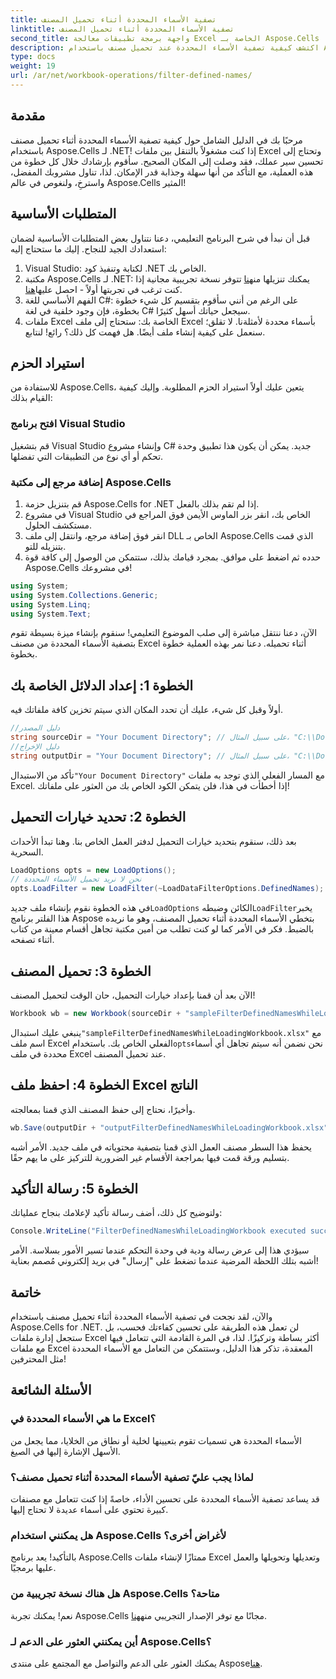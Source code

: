```yaml
---
title: تصفية الأسماء المحددة أثناء تحميل المصنف
linktitle: تصفية الأسماء المحددة أثناء تحميل المصنف
second_title: واجهة برمجة تطبيقات معالجة Excel الخاصة بـ Aspose.Cells .NET
description: اكتشف كيفية تصفية الأسماء المحددة عند تحميل مصنف باستخدام Aspose.Cells for .NET. دليل خطوة بخطوة لتحسين التعامل مع Excel.
type: docs
weight: 19
url: /ar/net/workbook-operations/filter-defined-names/
---
```

## مقدمة
مرحبًا بك في الدليل الشامل حول كيفية تصفية الأسماء المحددة أثناء تحميل مصنف باستخدام Aspose.Cells لـ .NET! إذا كنت مشغولاً بالتنقل بين ملفات Excel وتحتاج إلى تحسين سير عملك، فقد وصلت إلى المكان الصحيح. سأقوم بإرشادك خلال كل خطوة من هذه العملية، مع التأكد من أنها سهلة وجذابة قدر الإمكان. لذا، تناول مشروبك المفضل، واسترخِ، ولنغوص في عالم Aspose.Cells المثير!
## المتطلبات الأساسية
قبل أن نبدأ في شرح البرنامج التعليمي، دعنا نتناول بعض المتطلبات الأساسية لضمان استعدادك الجيد للنجاح. إليك ما ستحتاج إليه:
1. Visual Studio: لكتابة وتنفيذ كود .NET الخاص بك.
2.  مكتبة Aspose.Cells لـ .NET: يمكنك تنزيلها من[هنا](https://releases.aspose.com/cells/net/) تتوفر نسخة تجريبية مجانية إذا كنت ترغب في تجربتها أولاً - احصل عليها[هنا](https://releases.aspose.com/).
3. الفهم الأساسي للغة C#: على الرغم من أنني سأقوم بتقسيم كل شيء خطوة بخطوة، فإن وجود خلفية في لغة C# سيجعل حياتك أسهل كثيرًا.
4. ملفات Excel الخاصة بك: ستحتاج إلى ملف Excel بأسماء محددة لأمثلةنا. لا تقلق؛ سنعمل على كيفية إنشاء ملف أيضًا.
هل فهمت كل ذلك؟ رائع! لنتابع.
## استيراد الحزم
للاستفادة من Aspose.Cells، يتعين عليك أولاً استيراد الحزم المطلوبة. وإليك كيفية القيام بذلك:
### افتح برنامج Visual Studio
قم بتشغيل Visual Studio وإنشاء مشروع C# جديد. يمكن أن يكون هذا تطبيق وحدة تحكم أو أي نوع من التطبيقات التي تفضلها.
### إضافة مرجع إلى مكتبة Aspose.Cells
1. قم بتنزيل حزمة Aspose.Cells for .NET إذا لم تقم بذلك بالفعل.
2. في مشروع Visual Studio الخاص بك، انقر بزر الماوس الأيمن فوق المراجع في مستكشف الحلول.
3. انقر فوق إضافة مرجع، وانتقل إلى ملف DLL الخاص بـ Aspose.Cells الذي قمت بتنزيله للتو.
4. حدده ثم اضغط على موافق.
بمجرد قيامك بذلك، ستتمكن من الوصول إلى كافة قوة Aspose.Cells في مشروعك!
```csharp
using System;
using System.Collections.Generic;
using System.Linq;
using System.Text;
```
الآن، دعنا ننتقل مباشرة إلى صلب الموضوع التعليمي! سنقوم بإنشاء ميزة بسيطة تقوم بتصفية الأسماء المحددة من مصنف Excel أثناء تحميله. دعنا نمر بهذه العملية خطوة بخطوة.
## الخطوة 1: إعداد الدلائل الخاصة بك
أولاً وقبل كل شيء، عليك أن تحدد المكان الذي سيتم تخزين كافة ملفاتك فيه.
```csharp
//دليل المصدر
string sourceDir = "Your Document Directory"; // على سبيل المثال، "C:\\Documents\\ExcelFiles\\"
//دليل الإخراج
string outputDir = "Your Document Directory"; // على سبيل المثال، "C:\\Documents\\ExcelFiles\\Output\\"
```
 تأكد من الاستبدال`"Your Document Directory"` مع المسار الفعلي الذي توجد به ملفات Excel. إذا أخطأت في هذا، فلن يتمكن الكود الخاص بك من العثور على ملفاتك!
## الخطوة 2: تحديد خيارات التحميل
بعد ذلك، سنقوم بتحديد خيارات التحميل لدفتر العمل الخاص بنا. وهنا تبدأ الأحداث السحرية.
```csharp
LoadOptions opts = new LoadOptions();
// نحن لا نريد تحميل الأسماء المحددة
opts.LoadFilter = new LoadFilter(~LoadDataFilterOptions.DefinedNames);
```
 في هذه الخطوة نقوم بإنشاء ملف جديد`LoadOptions` الكائن وضبطه`LoadFilter`يخبر هذا الفلتر برنامج Aspose بتخطي الأسماء المحددة أثناء تحميل المصنف، وهو ما نريده بالضبط. فكر في الأمر كما لو كنت تطلب من أمين مكتبة تجاهل أقسام معينة من كتاب أثناء تصفحه.
## الخطوة 3: تحميل المصنف
الآن بعد أن قمنا بإعداد خيارات التحميل، حان الوقت لتحميل المصنف!
```csharp
Workbook wb = new Workbook(sourceDir + "sampleFilterDefinedNamesWhileLoadingWorkbook.xlsx", opts);
```
 ينبغي عليك استبدال`"sampleFilterDefinedNamesWhileLoadingWorkbook.xlsx"` مع اسم ملف Excel الفعلي الخاص بك. باستخدام`opts`نحن نضمن أنه سيتم تجاهل أي أسماء محددة في ملف Excel عند تحميل المصنف.
## الخطوة 4: احفظ ملف Excel الناتج
وأخيرًا، نحتاج إلى حفظ المصنف الذي قمنا بمعالجته.
```csharp
wb.Save(outputDir + "outputFilterDefinedNamesWhileLoadingWorkbook.xlsx");
```
يحفظ هذا السطر مصنف العمل الذي قمنا بتصفية محتوياته في ملف جديد. الأمر أشبه بتسليم ورقة قمت فيها بمراجعة الأقسام غير الضرورية للتركيز على ما يهم حقًا.
## الخطوة 5: رسالة التأكيد
ولتوضيح كل ذلك، أضف رسالة تأكيد لإعلامك بنجاح عملياتك:
```csharp
Console.WriteLine("FilterDefinedNamesWhileLoadingWorkbook executed successfully.");
```
سيؤدي هذا إلى عرض رسالة ودية في وحدة التحكم عندما تسير الأمور بسلاسة. الأمر أشبه بتلك اللحظة المرضية عندما تضغط على "إرسال" في بريد إلكتروني مُصمم بعناية!
## خاتمة
والآن، لقد نجحت في تصفية الأسماء المحددة أثناء تحميل مصنف باستخدام Aspose.Cells for .NET. لن تعمل هذه الطريقة على تحسين كفاءتك فحسب، بل ستجعل إدارة ملفات Excel أكثر بساطة وتركيزًا. لذا، في المرة القادمة التي تتعامل فيها مع ملفات Excel المعقدة، تذكر هذا الدليل، وستتمكن من التعامل مع الأسماء المحددة مثل المحترفين!
## الأسئلة الشائعة
### ما هي الأسماء المحددة في Excel؟  
الأسماء المحددة هي تسميات تقوم بتعيينها لخلية أو نطاق من الخلايا، مما يجعل من الأسهل الإشارة إليها في الصيغ.
### لماذا يجب عليّ تصفية الأسماء المحددة أثناء تحميل مصنف؟  
قد يساعد تصفية الأسماء المحددة على تحسين الأداء، خاصةً إذا كنت تتعامل مع مصنفات كبيرة تحتوي على أسماء عديدة لا تحتاج إليها.
### هل يمكنني استخدام Aspose.Cells لأغراض أخرى؟  
بالتأكيد! يعد برنامج Aspose.Cells ممتازًا لإنشاء ملفات Excel وتعديلها وتحويلها والعمل عليها برمجيًا.
### هل هناك نسخة تجريبية من Aspose.Cells متاحة؟  
 نعم! يمكنك تجربة Aspose.Cells مجانًا مع توفر الإصدار التجريبي منه[هنا](https://releases.aspose.com/).
### أين يمكنني العثور على الدعم لـ Aspose.Cells؟  
يمكنك العثور على الدعم والتواصل مع المجتمع على منتدى Aspose[هنا](https://forum.aspose.com/c/cells/9).
